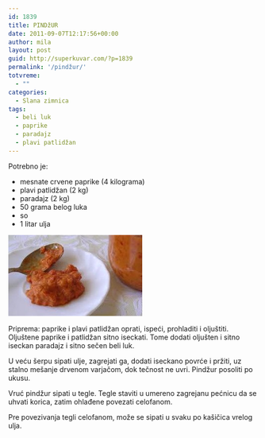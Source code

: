 ```yaml
---
id: 1839
title: PINDžUR
date: 2011-09-07T12:17:56+00:00
author: mila
layout: post
guid: http://superkuvar.com/?p=1839
permalink: '/pindžur/'
totvreme:
  - ""
categories:
  - Slana zimnica
tags:
  - beli luk
  - paprike
  - paradajz
  - plavi patlidžan
---
```

Potrebno je:

  * mesnate crvene paprike (4 kilograma)
  * plavi patlidžan (2 kg)
  * paradajz (2 kg)
  * 50 grama belog luka
  * so
  * 1 litar ulja

<img class="alignnone size-full wp-image-1841" title="pindzur" src="/wp-content/uploads/2011/09/pindzur-e1315397738369.jpg" alt="" width="270" height="163" /> 

Priprema: paprike i plavi patlidžan oprati, ispeći, prohladiti i oljuštiti. Oljuštene paprike i patlidžan sitno iseckati. Tome dodati oljušten i sitno iseckan paradajz i sitno sečen beli luk.

U veću šerpu sipati ulje, zagrejati ga, dodati iseckano povrće i pržiti, uz stalno mešanje drvenom varjačom, dok tečnost ne uvri. Pindžur posoliti po ukusu.

Vruć pindžur sipati u tegle. Tegle staviti u umereno zagrejanu pećnicu da se uhvati korica, zatim ohlađene povezati celofanom.

Pre povezivanja tegli celofanom, može se sipati u svaku po kašičica vrelog ulja.